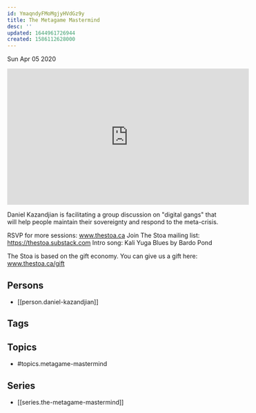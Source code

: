 ```yaml
---
id: YmaqndyFMoMgjyHVdGz9y
title: The Metagame Mastermind
desc: ''
updated: 1644961726944
created: 1586112628000
---
```





Sun Apr 05 2020

<iframe width="560" height="315" src="https://www.youtube.com/embed/aDWuHsyznf4" title="The Metagame Mastermind w/ Daniel Kazandjian (April 4th, 2020)" frameborder="0" allow="accelerometer; autoplay; clipboard-write; encrypted-media; gyroscope; picture-in-picture" allowfullscreen ></iframe>

Daniel Kazandjian is facilitating a group discussion on "digital gangs" that will help people maintain their sovereignty and respond to the meta-crisis.

RSVP for more sessions: www.thestoa.ca
Join The Stoa mailing list: https://thestoa.substack.com
Intro song: Kali Yuga Blues by Bardo Pond

The Stoa is based on the gift economy. You can give us a gift here: www.thestoa.ca/gift

## Persons

- [[person.daniel-kazandjian]]

## Tags



## Topics

- #topics.metagame-mastermind

## Series

- [[series.the-metagame-mastermind]]

